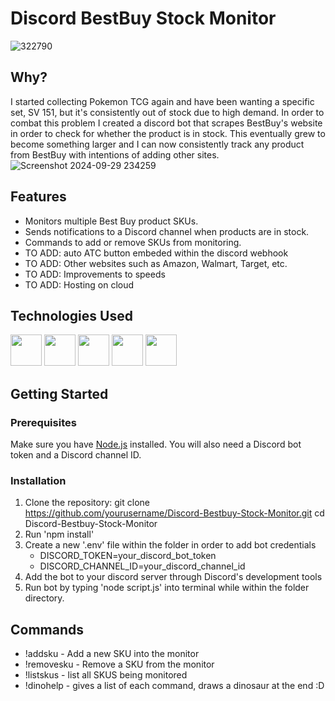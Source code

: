 # Discord BestBuy Stock Monitor

![322790](https://github.com/user-attachments/assets/daccfc1d-b471-4cca-81bc-cc649f11df86)

## Why?
I started collecting Pokemon TCG again and have been wanting a specific set, SV 151, but it's consistently out of stock due to high demand. In order to combat this problem I created a discord bot that scrapes BestBuy's website in order to check for whether the product is in stock. This eventually grew to become something larger and I can now consistently track any product from BestBuy with intentions of adding other sites.
![Screenshot 2024-09-29 234259](https://github.com/user-attachments/assets/069df5ae-31ef-426b-a74a-7f928998de4c)

## Features

- Monitors multiple Best Buy product SKUs.
- Sends notifications to a Discord channel when products are in stock.
- Commands to add or remove SKUs from monitoring.
- TO ADD: auto ATC button embeded within the discord webhook
- TO ADD: Other websites such as Amazon, Walmart, Target, etc.
- TO ADD: Improvements to speeds
- TO ADD: Hosting on cloud

## Technologies Used
<a href="#"><img src="https://raw.githubusercontent.com/onemarc/tech-icons/292cfceecce6a863e9a10216c1c730d3a1a02ff5/icons/discord-dark.svg" width="50"></a>
<a href="#"><img src="https://raw.githubusercontent.com/onemarc/tech-icons/292cfceecce6a863e9a10216c1c730d3a1a02ff5/icons/javascript.svg" width="50"></a>
<a href="#"><img src="https://raw.githubusercontent.com/onemarc/tech-icons/292cfceecce6a863e9a10216c1c730d3a1a02ff5/icons/axios-light.svg" width="50"></a>
<a href="#"><img src="https://raw.githubusercontent.com/onemarc/tech-icons/292cfceecce6a863e9a10216c1c730d3a1a02ff5/icons/nodejs-light.svg" width="50"></a>
<a href="#"><img src="https://cheerio.js.org/img/orange-c.svg" width="50"></a>

## Getting Started

### Prerequisites

Make sure you have [Node.js](https://nodejs.org/) installed. You will also need a Discord bot token and a Discord channel ID.

### Installation

1. Clone the repository:
   git clone https://github.com/yourusername/Discord-Bestbuy-Stock-Monitor.git
   cd Discord-Bestbuy-Stock-Monitor
2. Run 'npm install'
3. Create a new '.env' file within the folder in order to add bot credentials
   - DISCORD_TOKEN=your_discord_bot_token
   - DISCORD_CHANNEL_ID=your_discord_channel_id
4. Add the bot to your discord server through Discord's development tools
5. Run bot by typing 'node script.js' into terminal while within the folder directory.

## Commands

- !addsku <sku> - Add a new SKU into the monitor
- !removesku <sku> - Remove a SKU from the monitor
- !listskus - list all SKUS being monitored
- !dinohelp - gives a list of each command, draws a dinosaur at the end :D
